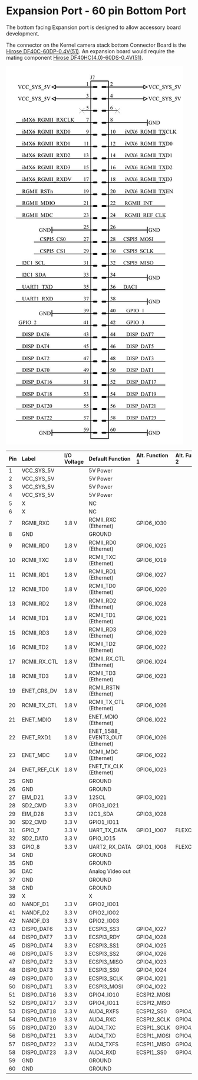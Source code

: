 # Expansion Port - 60 pin Bottom Port

The bottom facing Expansion port is designed to allow accessory board development.

The connector on the Kernel camera stack bottom Connector Board is the [Hirose DF40C-60DP-0.4V\(51\)](http://tinyurl.com/h3w6h66). An expansion board would require the mating component [Hirose DF40HC\(4.0\)-60DS-0.4V\(51\)](https://www.hirose.com/product/en/products/DF40/DF40HC%284.0%29-60DS-0.4V%2851%29/).

![](../../.gitbook/assets/kernel_expansion_port.jpg)

| **Pin** | **Label** | **I/O Voltage** | **Default Function** | **Alt. Function 1** | **Alt. Function 2** |
| :--- | :--- | :--- | :--- | :--- | :--- |
| 1 | VCC\_SYS\_5V |  | 5V Power |  |  |
| 2 | VCC\_SYS\_5V |  | 5V Power |  |  |
| 3 | VCC\_SYS\_5V |  | 5V Power |  |  |
| 4 | VCC\_SYS\_5V |  | 5V Power |  |  |
| 5 | X |  | NC |  |  |
| 6 | X |  | NC |  |  |
| 7 | RGMII\_RXC | 1.8 V | RCMII\_RXC \(Ethernet\) | GPIO6\_IO30 |  |
| 8 | GND |  | GROUND |  |  |
| 9 | RCMII\_RD0 | 1.8 V | RCMII\_RD0 \(Ethernet\) | GPIO6\_IO25 |  |
| 10 | RCMII\_TXC | 1.8 V | RCMII\_TXC \(Ethernet\) | GPIO6\_IO19 |  |
| 11 | RCMII\_RD1 | 1.8 V | RCMII\_RD1 \(Ethernet\) | GPIO6\_IO27 |  |
| 12 | RCMII\_TD0 | 1.8 V | RCMII\_TD0 \(Ethernet\) | GPIO6\_IO20 |  |
| 13 | RCMII\_RD2 | 1.8 V | RCMII\_RD2 \(Ethernet\) | GPIO6\_IO28 |  |
| 14 | RCMII\_TD1 | 1.8 V | RCMII\_TD1 \(Ethernet\) | GPIO6\_IO21 |  |
| 15 | RCMII\_RD3 | 1.8 V | RCMII\_RD3 \(Ethernet\) | GPIO6\_IO29 |  |
| 16 | RCMII\_TD2 | 1.8 V | RCMII\_TD2 \(Ethernet\) | GPIO6\_IO22 |  |
| 17 | RCMII\_RX\_CTL | 1.8 V | RCMII\_RX\_CTL \(Ethernet\) | GPIO6\_IO24 |  |
| 18 | RCMII\_TD3 | 1.8 V | RCMII\_TD3 \(Ethernet\) | GPIO6\_IO23 |  |
| 19 | ENET\_CRS\_DV | 1.8 V | RCMII\_RSTN \(Ethernet\) |  |  |
| 20 | RCMII\_TX\_CTL | 1.8 V | RCMII\_TX\_CTL \(Ethernet\) | GPIO6\_IO26 |  |
| 21 | ENET\_MDIO | 1.8 V | ENET\_MDIO \(Ethernet\) | GPIO6\_IO22 |  |
| 22 | ENET\_RXD1 | 1.8 V | ENET_1588_ EVENT3\_OUT \(Ethernet\) | GPIO6\_IO26 |  |
| 23 | ENET\_MDC | 1.8 V | RCMII\_MDC  \(Ethernet\) | GPIO6\_IO22 |  |
| 24 | ENET\_REF\_CLK | 1.8 V | ENET\_TX\_CLK \(Ethernet\) | GPIO6\_IO23 |  |
| 25 | GND |  | GROUND |  |  |
| 26 | GND |  | GROUND |  |  |
| 27 | EIM\_D21 | 3.3 V | 12SCL | GPIO3\_IO21 |  |
| 28 | SD2\_CMD | 3.3 V | GPIO3\_IO21 |  |  |
| 29 | EIM\_D28 | 3.3 V | I2C1\_SDA | GPIO3\_IO28 |  |
| 30 | SD2\_CMD | 3.3 V | GPIO1\_IO11 |  |  |
| 31 | GPIO\_7 | 3.3 V | UART\_TX\_DATA | GPIO1\_IO07 | FLEXCAN1\_TX |
| 32 | SD2\_DAT0 | 3.3 V | GPIO\_IO15 |  |  |
| 33 | GPIO\_8 | 3.3 V | UART2\_RX\_DATA | GPIO1\_IO08 | FLEXCAN1\_RX |
| 34 | GND |  | GROUND |  |  |
| 35 | GND |  | GROUND |  |  |
| 36 | DAC |  | Analog Video out |  |  |
| 37 | GND |  | GROUND |  |  |
| 38 | GND |  | GROUND |  |  |
| 39 | X |  | X |  |  |
| 40 | NANDF\_D1 | 3.3 V | GPIO2\_IO01 |  |  |
| 41 | NANDF\_D2 | 3.3 V | GPIO2\_IO02 |  |  |
| 42 | NANDF\_D3 | 3.3 V | GPIO2\_IO03 |  |  |
| 43 | DISP0\_DAT6 | 3.3 V | ECSPI3\_SS3 | GPIO4\_IO27 |  |
| 44 | DISP0\_DAT7 | 3.3 V | ECSPI3\_RDY | GPIO4\_IO28 |  |
| 45 | DISP0\_DAT4 | 3.3 V | ECSPI3\_SS1 | GPIO4\_IO25 |  |
| 46 | DISP0\_DAT5 | 3.3 V | ECSPI3\_SS2 | GPIO4\_IO26 |  |
| 47 | DISP0\_DAT2 | 3.3 V | ECSPI3\_MISO | GPIO4\_IO23 |  |
| 48 | DISP0\_DAT3 | 3.3 V | ECSPI3\_SS0 | GPIO4\_IO24 |  |
| 49 | DISP0\_DAT0 | 3.3 V | ECSPI3\_SCLK | GPIO4\_IO21 |  |
| 50 | DISP0\_DAT1 | 3.3 V | ECSPI3\_MOSI | GPIO4\_IO22 |  |
| 51 | DISP0\_DAT16 | 3.3 V | GPIO4\_IO10 | ECSPI2\_MOSI |  |
| 52 | DISP0\_DAT17 | 3.3 V | GPIO4\_IO11 | ECSPI2\_MISO |  |
| 53 | DISP0\_DAT18 | 3.3 V | AUD4\_RXFS | ECSPI2\_SS0 | GPIO4\_IO12 |
| 54 | DISP0\_DAT19 | 3.3 V | AUD4\_RXC | ECSPI2\_SCLK | GPIO4\_IO13 |
| 55 | DISP0\_DAT20 | 3.3 V | AUD4\_TXC | ECSPI1\_SCLK | GPIO4\_IO14 |
| 56 | DISP0\_DAT21 | 3.3 V | AUD4\_TXD | ECSPI1\_MOSI | GPIO4\_IO15 |
| 57 | DISP0\_DAT22 | 3.3 V | AUD4\_TXFS | ECSPI1\_MISO | GPIO4\_IO16 |
| 58 | DISP0\_DAT23 | 3.3 V | AUD4\_RXD | ECSPI1\_SS0 | GPIO4\_IO17 |
| 59 | GND |  | GROUND |  |  |
| 60 | GND |  | GROUND |  |  |

